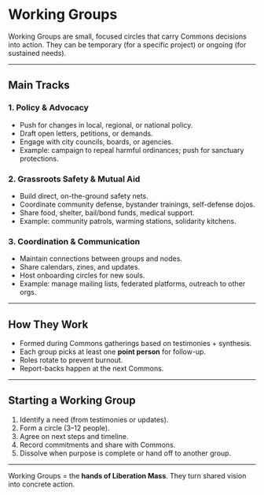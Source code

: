 # Working Groups

Working Groups are small, focused circles that carry Commons decisions into action. They can be temporary (for a specific project) or ongoing (for sustained needs).

---

## Main Tracks

### 1. Policy & Advocacy

* Push for changes in local, regional, or national policy.
* Draft open letters, petitions, or demands.
* Engage with city councils, boards, or agencies.
* Example: campaign to repeal harmful ordinances; push for sanctuary protections.

### 2. Grassroots Safety & Mutual Aid

* Build direct, on-the-ground safety nets.
* Coordinate community defense, bystander trainings, self-defense dojos.
* Share food, shelter, bail/bond funds, medical support.
* Example: community patrols, warming stations, solidarity kitchens.

### 3. Coordination & Communication

* Maintain connections between groups and nodes.
* Share calendars, zines, and updates.
* Host onboarding circles for new souls.
* Example: manage mailing lists, federated platforms, outreach to other orgs.

---

## How They Work

* Formed during Commons gatherings based on testimonies + synthesis.
* Each group picks at least one **point person** for follow-up.
* Roles rotate to prevent burnout.
* Report-backs happen at the next Commons.

---

## Starting a Working Group

1. Identify a need (from testimonies or updates).
2. Form a circle (3–12 people).
3. Agree on next steps and timeline.
4. Record commitments and share with Commons.
5. Dissolve when purpose is complete or hand off to another group.

---

Working Groups = the **hands of Liberation Mass**.
They turn shared vision into concrete action.
